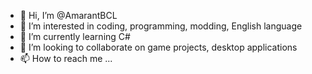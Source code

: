 - 👋 Hi, I’m @AmarantBCL
- 👀 I’m interested in coding, programming, modding, English language
- 🌱 I’m currently learning C#
- 💞️ I’m looking to collaborate on game projects, desktop applications
- 📫 How to reach me ...

<!---
AmarantBCL/AmarantBCL is a ✨ special ✨ repository because its `README.md` (this file) appears on your GitHub profile.
You can click the Preview link to take a look at your changes.
--->
